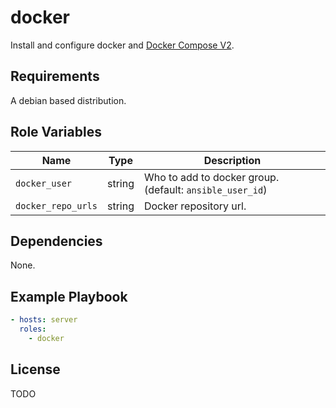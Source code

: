 # docker
Install and configure docker and [Docker Compose V2](https://github.com/docker/compose).

## Requirements
A debian based distribution.

## Role Variables
| Name               | Type   | Description                                                        |
|--------------------|--------|--------------------------------------------------------------------|
| `docker_user`         | string    | Who to add to docker group. (default: `ansible_user_id`) |
| `docker_repo_urls` | string | Docker repository url.   |

## Dependencies
None.

## Example Playbook
```yaml
- hosts: server
  roles:
    - docker
```

## License
TODO
